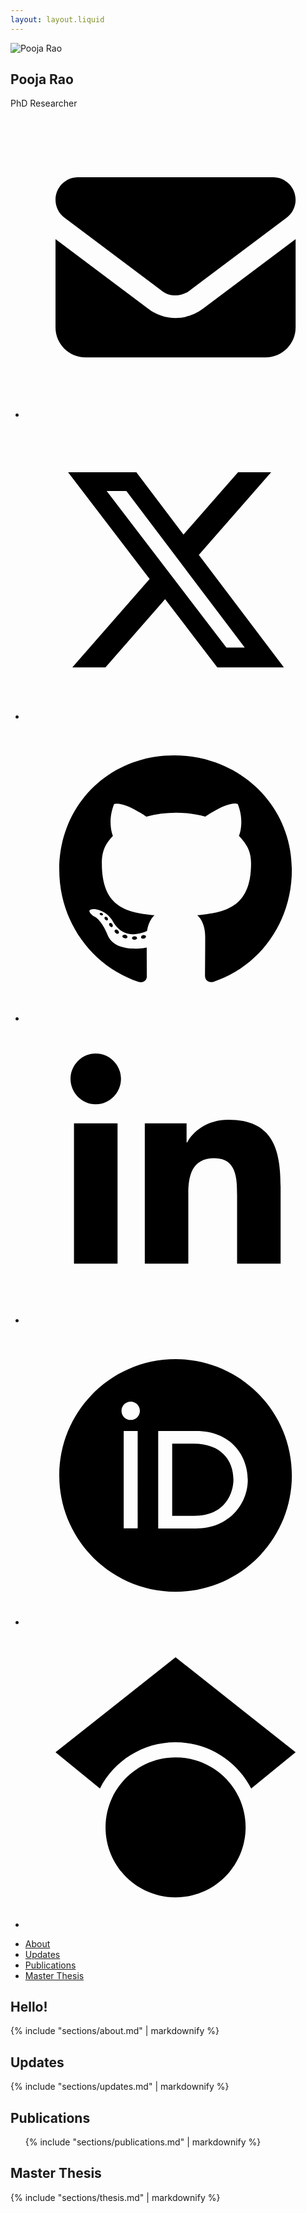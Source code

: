 ```yaml
---
layout: layout.liquid
---
```

<aside class="sidebar">
    <div class="sidebar-header">
        <img alt="Pooja Rao" class="profile-image" src="assets/pooja-rao.jpg"/>
        <h1 class="profile-name">Pooja Rao</h1>
        <p class="profile-title">PhD Researcher</p>
        <div class="social-links">
            <ul class="contact">
                        <li class="p-1"><a title="Contact me via Email" href="mailto:pooja.rao@unil.ch" aria-label="Email Pooja Rao"><svg xmlns="http://www.w3.org/2000/svg" viewBox="0 0 640 640" role="img" aria-hidden="true" class="social-icon"><path d="M112 128C85.5 128 64 149.5 64 176C64 191.1 71.1 205.3 83.2 214.4L291.2 370.4C308.3 383.2 331.7 383.2 348.8 370.4L556.8 214.4C568.9 205.3 576 191.1 576 176C576 149.5 554.5 128 528 128L112 128zM64 260L64 448C64 483.3 92.7 512 128 512L512 512C547.3 512 576 483.3 576 448L576 260L377.6 408.8C343.5 434.4 296.5 434.4 262.4 408.8L64 260z"/></svg></a></li>
                        <li class="p-1"><a title="Follow me on twitter" target="_blank" href="https://twitter.com/poojaraosb" aria-label="Pooja Rao on Twitter"><svg xmlns="http://www.w3.org/2000/svg" viewBox="0 0 640 640" role="img" aria-hidden="true" class="social-icon"><path d="M453.2 112L523.8 112L369.6 288.2L551 528L409 528L297.7 382.6L170.5 528L99.8 528L264.7 339.5L90.8 112L236.4 112L336.9 244.9L453.2 112zM428.4 485.8L467.5 485.8L215.1 152L173.1 152L428.4 485.8z"/></svg></a></li>
                        <li class="p-1"><a title="Connect with me on Github" target="_blank" href="https://github.com/poorao" aria-label="Pooja Rao on Github"><svg xmlns="http://www.w3.org/2000/svg" viewBox="0 0 640 640" role="img" aria-hidden="true" class="social-icon"><path d="M237.9 461.4C237.9 463.4 235.6 465 232.7 465C229.4 465.3 227.1 463.7 227.1 461.4C227.1 459.4 229.4 457.8 232.3 457.8C235.3 457.5 237.9 459.1 237.9 461.4zM206.8 456.9C206.1 458.9 208.1 461.2 211.1 461.8C213.7 462.8 216.7 461.8 217.3 459.8C217.9 457.8 216 455.5 213 454.6C210.4 453.9 207.5 454.9 206.8 456.9zM251 455.2C248.1 455.9 246.1 457.8 246.4 460.1C246.7 462.1 249.3 463.4 252.3 462.7C255.2 462 257.2 460.1 256.9 458.1C256.6 456.2 253.9 454.9 251 455.2zM316.8 72C178.1 72 72 177.3 72 316C72 426.9 141.8 521.8 241.5 555.2C254.3 557.5 258.8 549.6 258.8 543.1C258.8 536.9 258.5 502.7 258.5 481.7C258.5 481.7 188.5 496.7 173.8 451.9C173.8 451.9 162.4 422.8 146 415.3C146 415.3 123.1 399.6 147.6 399.9C147.6 399.9 172.5 401.9 186.2 425.7C208.1 464.3 244.8 453.2 259.1 446.6C261.4 430.6 267.9 419.5 275.1 412.9C219.2 406.7 162.8 398.6 162.8 302.4C162.8 274.9 170.4 261.1 186.4 243.5C183.8 237 175.3 210.2 189 175.6C209.9 169.1 258 202.6 258 202.6C278 197 299.5 194.1 320.8 194.1C342.1 194.1 363.6 197 383.6 202.6C383.6 202.6 431.7 169 452.6 175.6C466.3 210.3 457.8 237 455.2 243.5C471.2 261.2 481 275 481 302.4C481 398.9 422.1 406.6 366.2 412.9C375.4 420.8 383.2 435.8 383.2 459.3C383.2 493 382.9 534.7 382.9 542.9C382.9 549.4 387.5 557.3 400.2 555C500.2 521.8 568 426.9 568 316C568 177.3 455.5 72 316.8 72zM169.2 416.9C167.9 417.9 168.2 420.2 169.9 422.1C171.5 423.7 173.8 424.4 175.1 423.1C176.4 422.1 176.1 419.8 174.4 417.9C172.8 416.3 170.5 415.6 169.2 416.9zM158.4 408.8C157.7 410.1 158.7 411.7 160.7 412.7C162.3 413.7 164.3 413.4 165 412C165.7 410.7 164.7 409.1 162.7 408.1C160.7 407.5 159.1 407.8 158.4 408.8zM190.8 444.4C189.2 445.7 189.8 448.7 192.1 450.6C194.4 452.9 197.3 453.2 198.6 451.6C199.9 450.3 199.3 447.3 197.3 445.4C195.1 443.1 192.1 442.8 190.8 444.4zM179.4 429.7C177.8 430.7 177.8 433.3 179.4 435.6C181 437.9 183.7 438.9 185 437.9C186.6 436.6 186.6 434 185 431.7C183.6 429.4 181 428.4 179.4 429.7z"/></svg></a></li>
                        <li class="p-1"><a title="Connect with me on LinkedIn" target="_blank" href="https://www.linkedin.com/in/pooja-rao" aria-label="Pooja Rao on LinkedIn"><svg xmlns="http://www.w3.org/2000/svg" viewBox="0 0 640 640" role="img" aria-hidden="true" class="social-icon"><path d="M196.3 512L103.4 512L103.4 212.9L196.3 212.9L196.3 512zM149.8 172.1C120.1 172.1 96 147.5 96 117.8C96 103.5 101.7 89.9 111.8 79.8C121.9 69.7 135.6 64 149.8 64C164 64 177.7 69.7 187.8 79.8C197.9 89.9 203.6 103.6 203.6 117.8C203.6 147.5 179.5 172.1 149.8 172.1zM543.9 512L451.2 512L451.2 366.4C451.2 331.7 450.5 287.2 402.9 287.2C354.6 287.2 347.2 324.9 347.2 363.9L347.2 512L254.4 512L254.4 212.9L343.5 212.9L343.5 253.7L344.8 253.7C357.2 230.2 387.5 205.4 432.7 205.4C526.7 205.4 544 267.3 544 347.7L544 512L543.9 512z"/></svg></a></li>
                        <li class="p-1"><a title="Find me on ORCID" target="_blank" href="https://orcid.org/0000-0003-3346-2749" aria-label="Pooja Rao on ORCID"><svg xmlns="http://www.w3.org/2000/svg" viewBox="0 0 640 640" role="img" aria-hidden="true" class="social-icon"><path d="M358.7 252.2L312.8 252.2L312.8 406L360.3 406C427.9 406 443.4 354.7 443.4 329.1C443.4 287.5 416.9 252.2 358.7 252.2zM320 72C183 72 72 183 72 320C72 457 183 568 320 568C457 568 568 457 568 320C568 183 457 72 320 72zM239.2 432.8L209.4 432.8L209.4 225.3L239.2 225.3L239.2 432.8zM224.3 162.5C235.1 162.5 243.9 171.3 243.9 182.1C243.9 192.9 235.1 201.7 224.3 201.7C213.5 201.7 204.7 192.9 204.7 182.1C204.7 171.3 213.5 162.5 224.3 162.5zM364 433L283 433L283 225.3L363.6 225.3C440.3 225.3 474 280.1 474 329.2C474 382.5 432.3 433.1 364 433.1z"/></svg></a></li>
                        <li class="p-1"><a title="Find me on Google Scholar" target="_blank" href="https://scholar.google.co.in/citations?user=qt_4EK0AAAAJ&hl=en" aria-label="Pooja Rao on Google Scholar"><svg xmlns="http://www.w3.org/2000/svg" viewBox="0 0 640 640" role="img" aria-hidden="true" class="social-icon"><path d="M454.9 362.5C454.9 362.5 454.9 362.6 455 362.6C464.2 382 469.4 403.7 469.4 426.6C469.3 509.1 402.5 576 320 576C237.5 576 170.7 509.1 170.7 426.7C170.7 403.8 175.9 382.1 185.1 362.7C186.8 359.1 188.7 355.5 190.7 352C195.1 344.4 200.1 337.3 205.7 330.7C233.1 298.1 274.2 277.4 320.1 277.4C353.7 277.4 384.7 288.5 409.7 307.3C418.8 314.2 427.1 322 434.5 330.8C440.1 337.4 445.1 344.6 449.5 352.1C451.5 355.5 453.3 359.1 455 362.6L454.9 362.5zM481.3 343.7C451.2 285.3 390.3 245.3 320 245.3C249.7 245.3 188.8 285.3 158.7 343.7L64 266.7L320 64L576 266.7L481.3 343.8L481.3 343.7z"/></svg></a></li>
            </ul>
        </div>
    </div>
    <nav class="sidebar-nav">
        <ul>
            <li><a href="#about">About</a></li>
            <li><a href="#updates">Updates</a></li>
            <li><a href="#publications">Publications</a></li>
            <li><a href="#master-thesis">Master Thesis</a></li>
        </ul>
    </nav>
</aside>

<main class="main-content">
    <section id="about">
        <div class="card">
            <h2 class="card-title">
                Hello!
            </h2>
            <div class="prose">
                {% include "sections/about.md" | markdownify %}
            </div>
        </div>
    </section>
     <section id="updates">
        <div class="card">
            <h2 class="card-title">
                Updates
            </h2>
            {% include "sections/updates.md" | markdownify %}
        </div>
    </section>
    <section id="publications">
        <div class="card">
            <h2 class="card-title">
                Publications
            </h2>
            <ul>
                {% include "sections/publications.md" | markdownify %}
            </ul>
        </div>
    </section>
    <section id="master-thesis">
        <div class="card">
            <h2 class="card-title">
                Master Thesis
            </h2>
            {% include "sections/thesis.md" | markdownify %}
        </div>
    </section>
</main>
